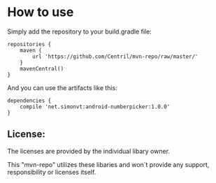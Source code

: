 How to use
========

Simply add the repository to your build.gradle file:

    repositories {
        maven {
            url 'https://github.com/Centril/mvn-repo/raw/master/'
        }
        mavenCentral()
    }

And you can use the artifacts like this:

    dependencies {
        compile 'net.simonvt:android-numberpicker:1.0.0'
    }

License:
--------
The licenses are provided by the individual libary owner.

This "mvn-repo" utilizes these libaries and won´t provide any support, responsibility or licenses itself.
